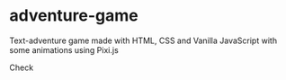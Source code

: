 # adventure-game
Text-adventure game made with HTML, CSS and Vanilla JavaScript with some animations using Pixi.js

Check

